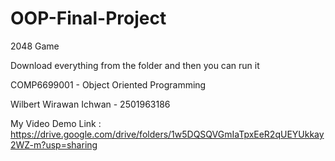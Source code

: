 # OOP-Final-Project

2048 Game

Download everything from the folder and then you can run it

COMP6699001 - Object Oriented Programming

Wilbert Wirawan Ichwan - 2501963186

My Video Demo Link :
https://drive.google.com/drive/folders/1w5DQSQVGmIaTpxEeR2qUEYUkkay2WZ-m?usp=sharing
